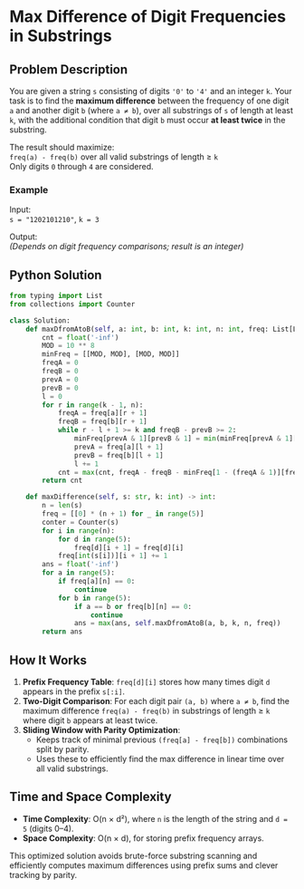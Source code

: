 # Max Difference of Digit Frequencies in Substrings

## Problem Description

You are given a string `s` consisting of digits `'0'` to `'4'` and an integer `k`. Your task is to find the **maximum difference** between the frequency of one digit `a` and another digit `b` (where `a ≠ b`), over all substrings of `s` of length at least `k`, with the additional condition that digit `b` must occur **at least twice** in the substring.

The result should maximize:  
`freq(a) - freq(b)` over all valid substrings of length ≥ `k`  
Only digits `0` through `4` are considered.

### Example

Input:  
`s = "1202101210"`, `k = 3`

Output:  
*(Depends on digit frequency comparisons; result is an integer)*

## Python Solution

```python
from typing import List
from collections import Counter

class Solution:
    def maxDfromAtoB(self, a: int, b: int, k: int, n: int, freq: List[List[int]]) -> int:
        cnt = float('-inf')
        MOD = 10 ** 8
        minFreq = [[MOD, MOD], [MOD, MOD]]
        freqA = 0
        freqB = 0
        prevA = 0
        prevB = 0
        l = 0
        for r in range(k - 1, n):
            freqA = freq[a][r + 1]
            freqB = freq[b][r + 1]
            while r - l + 1 >= k and freqB - prevB >= 2:
                minFreq[prevA & 1][prevB & 1] = min(minFreq[prevA & 1][prevB & 1], prevA - prevB)
                prevA = freq[a][l + 1]
                prevB = freq[b][l + 1]
                l += 1
            cnt = max(cnt, freqA - freqB - minFreq[1 - (freqA & 1)][freqB & 1])
        return cnt

    def maxDifference(self, s: str, k: int) -> int:
        n = len(s)
        freq = [[0] * (n + 1) for _ in range(5)]
        conter = Counter(s)
        for i in range(n):
            for d in range(5):
                freq[d][i + 1] = freq[d][i]
            freq[int(s[i])][i + 1] += 1
        ans = float('-inf')
        for a in range(5):
            if freq[a][n] == 0:
                continue
            for b in range(5):
                if a == b or freq[b][n] == 0:
                    continue
                ans = max(ans, self.maxDfromAtoB(a, b, k, n, freq))
        return ans
```

## How It Works

1. **Prefix Frequency Table**: `freq[d][i]` stores how many times digit `d` appears in the prefix `s[:i]`.
2. **Two-Digit Comparison**: For each digit pair `(a, b)` where `a ≠ b`, find the maximum difference `freq(a) - freq(b)` in substrings of length ≥ `k` where digit `b` appears at least twice.
3. **Sliding Window with Parity Optimization**:
   - Keeps track of minimal previous `(freq[a] - freq[b])` combinations split by parity.
   - Uses these to efficiently find the max difference in linear time over all valid substrings.

## Time and Space Complexity

- **Time Complexity**: O(n × d²), where `n` is the length of the string and `d = 5` (digits 0–4).
- **Space Complexity**: O(n × d), for storing prefix frequency arrays.

This optimized solution avoids brute-force substring scanning and efficiently computes maximum differences using prefix sums and clever tracking by parity.